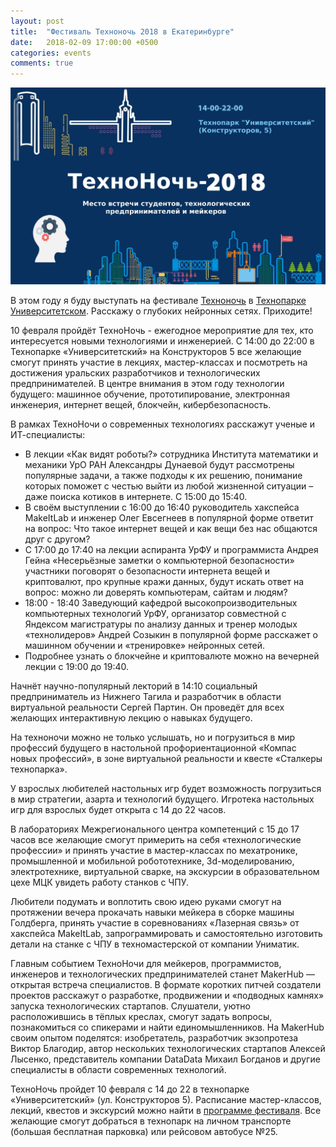 ```yaml
---
layout: post
title:  "Фестиваль Техноночь 2018 в Екатеринбурге"
date:   2018-02-09 17:00:00 +0500
categories: events
comments: true
---
```

![Фестиваль Техноночь в Екатеринбурге](/assets/images/tnight2018.jpg)

В этом году я буду выступать на фестивале [Техноночь](http://tehnotvorchestvo.ru/2018/actions/technonight18/152) в [Технопарке Университетском](http://www.uralhitech.ru/). Расскажу о глубоких нейронных сетях. Приходите!

10 февраля пройдёт ТехноНочь - ежегодное мероприятие для тех, кто интересуется новыми технологиями и инженерией. С 14:00 до 22:00 в Технопарке «Университетский» на Конструкторов 5 все желающие смогут принять участие в лекциях, мастер-классах и посмотреть на достижения уральских разработчиков и технологических предпринимателей. В центре внимания в этом году технологии будущего: машинное обучение, прототипирование, электронная инженерия, интернет вещей, блокчейн, кибербезопасность.

<!--more-->

В рамках ТехноНочи о современных технологиях расскажут ученые и ИТ-специалисты:

- В лекции «Как видят роботы?» сотрудника Института математики и механики УрО РАН Александры Дунаевой будут рассмотрены популярные задачи, а также подходы к их решению, понимание которых поможет с честью выйти из любой жизненной ситуации – даже поиска котиков в интернете. С 15:00 до 15:40.
- В своём выступлении с 16:00 до 16:40 руководитель хакспейса MakeItLab и инженер Олег Евсегнеев в популярной форме ответит на вопрос: Что такое интернет вещей и как вещи без нас общаются друг с другом? 
- С 17:00 до 17:40 на лекции аспиранта УрФУ и программиста Андрея Гейна «Несерьёзные заметки о компьютерной безопасности» участники поговорят о безопасности интернета вещей и криптовалют, про крупные кражи данных, будут искать ответ на вопрос: можно ли доверять компьютерам, сайтам и людям? 
- 18:00 - 18:40 Заведующий кафедрой высокопроизводительных компьютерных технологий УрФУ, организатор совместной с Яндексом магистратуры по анализу данных и тренер молодых «технолидеров» Андрей Созыкин в популярной форме расскажет о машинном обучении и «тренировке» нейронных сетей. 
- Подробнее узнать о блокчейне и криптовалюте можно на вечерней лекции с 19:00 до 19:40.

Начнёт научно-популярный лекторий в 14:10 социальный предприниматель из Нижнего Тагила и разработчик в области виртуальной реальности Сергей Партин. Он проведёт для всех желающих интерактивную лекцию о навыках будущего.

На техноночи можно не только услышать, но и погрузиться в мир профессий будущего в настольной профориентационной «Компас новых профессий», в зоне виртуальной реальности и квесте «Сталкеры технопарка». 

У взрослых любителей настольных игр будет возможность погрузиться в мир стратегии, азарта и технологий будущего. Игротека настольных игр для взрослых будет открыта с 14 до 22 часов. 

В лабораториях Межрегионального центра компетенций с 15 до 17 часов все желающие смогут примерить на себя «технологические профессии» и принять участие в мастер-классах по мехатронике, промышленной и мобильной робототехнике, 3d-моделированию, электротехнике, виртуальной сварке, на экскурсии в образовательном цехе МЦК увидеть работу станков с ЧПУ. 

Любители подумать и воплотить свою идею руками смогут на протяжении вечера прокачать навыки мейкера в сборке машины Голдберга, принять участие в соревнованиях «Лазерная связь» от хакспейса MakeItLab, запрограммировать и самостоятельно изготовить детали на станке с ЧПУ в техномастерской от компании Униматик.

Главным событием ТехноНочи для мейкеров, программистов, инженеров и технологических предпринимателей станет MakerHub — открытая встреча специалистов. В формате коротких питчей создатели проектов расскажут о разработке, продвижении и «подводных камнях» запуска технологических стартапов. Слушатели, уютно расположившись в тёплых креслах, смогут задать вопросы, познакомиться со спикерами и найти единомышленников. На MakerHub своим опытом поделятся: изобретатель, разработчик экзопротеза Виктор Благодир, автор нескольких технологических стартапов Алексей Лысенко, представитель компании DataData Михаил Богданов и другие специалисты в области современных технологий.

ТехноНочь пройдет 10 февраля с 14 до 22 в технопарке «Университетский» (ул. Конструкторов 5). Расписание мастер-классов, лекций, квестов и экскурсий можно найти в [программе фестиваля](/assets/pdf/tnight2018.pdf). Все желающие смогут добраться в технопарк на личном транспорте (большая бесплатная парковка) или рейсовом автобусе №25.

